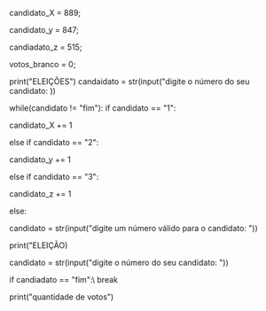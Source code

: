 candidato_X = 889;

candidato_y = 847;

candiadato_z = 515;

votos_branco = 0;

print("ELEIÇÕES")
candaidato = str(input("digite o número do seu candidato: ))

while(candidato != "fim"):
if candidato == "1":

candidato_X += 1

else 
if candidato == "2":

candidato_y += 1

else 
if candidato == "3":

candidato_z += 1

else:

candidato = str(input("digite um número válido para o candidato: "))

print("ELEIÇÃO)

candidato = str(input("digite o número do seu candidato: "))

if candiadato == "fim":\ break

print("quantidade de votos")
